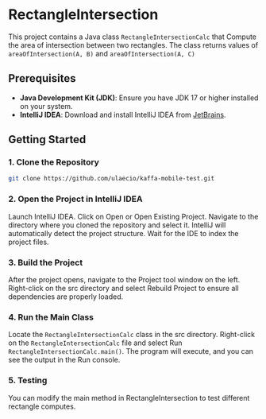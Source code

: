 # RectangleIntersection

This project contains a Java class `RectangleIntersectionCalc` that Compute the area of intersection between two rectangles. The class returns values of `areaOfIntersection(A, B)` and
`areaOfIntersection(A, C)`

## Prerequisites

- **Java Development Kit (JDK)**: Ensure you have JDK 17 or higher installed on your system.
- **IntelliJ IDEA**: Download and install IntelliJ IDEA from [JetBrains](https://www.jetbrains.com/idea/).

## Getting Started

### 1. Clone the Repository

```bash
git clone https://github.com/ulaecio/kaffa-mobile-test.git
```

### 2. Open the Project in IntelliJ IDEA
Launch IntelliJ IDEA.
Click on Open or Open Existing Project.
Navigate to the directory where you cloned the repository and select it.
IntelliJ will automatically detect the project structure. Wait for the IDE to index the project files.

### 3. Build the Project
After the project opens, navigate to the Project tool window on the left.
Right-click on the src directory and select Rebuild Project to ensure all dependencies are properly loaded.

### 4. Run the Main Class
Locate the `RectangleIntersectionCalc` class in the src directory.
Right-click on the `RectangleIntersectionCalc` file and select Run `RectangleIntersectionCalc.main()`.
The program will execute, and you can see the output in the Run console.

### 5. Testing
You can modify the main method in RectangleIntersection to test different rectangle computes.
